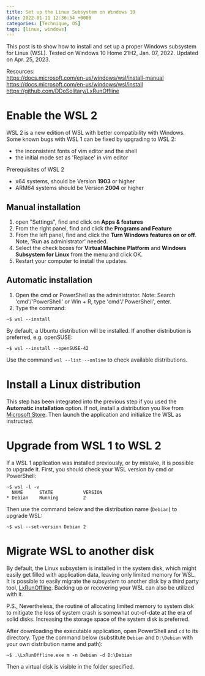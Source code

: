 ```yaml
---
title: Set up the Linux Subsystem on Windows 10
date: 2022-01-11 12:36:54 +0000
categories: [Technique, OS]
tags: [linux, windows]
---
```


This post is to show how to install and set up a proper Windows subsystem for Linux (WSL). Tested on Windows 10 Home 21H2, Jan. 07, 2022. Updated on Apr. 25, 2023.

Resources:  
<https://docs.microsoft.com/en-us/windows/wsl/install-manual>  
<https://docs.microsoft.com/en-us/windows/wsl/install>  
<https://github.com/DDoSolitary/LxRunOffline>  

# Enable the WSL 2
WSL 2 is a new edition of WSL with better compatibility with Windows. Some known bugs with WSL 1 can be fixed by upgrading to WSL 2:

- the inconsistent fonts of vim editor and the shell  
- the initial mode set as 'Replace' in vim editor  

Prerequisites of WSL 2

- x64 systems, should be Version **1903** or higher  
- ARM64 systems should be Version **2004** or higher  

## Manual installation
1. open "Settings", find and click on **Apps & features**  
2. From the right panel, find and click the **Programs and Feature**  
3. From the left panel, find and click the **Turn Windows features on or off**. Note, 'Run as administrator' needed.  
4. Select the check boxes for **Virtual Machine Platform** and **Windows Subsystem for Linux** from the menu and click OK.  
5. Restart your computer to install the updates.  

## Automatic installation
1. Open the cmd or PowerShell as the administrator. Note: Search 'cmd'/'PowerShell' or Win + R, type 'cmd'/'PowerShell', enter.  
2. Type the command:  

``` console
~$ wsl --install
```

By default, a Ubuntu distribution will be installed. If another distribution is preferred, e.g. openSUSE: 

``` console
~$ wsl --install --openSUSE-42
```

Use the command `wsl --list --online` to check available distributions. 

# Install a Linux distribution
This step has been integrated into the previous step if you used the **Automatic installation** option. If not, install a distribution you like from [Microsoft Store](https://www.microsoft.com/en-gb/store/apps/windows). Then launch the application and initialize the WSL as instructed. 

# Upgrade from WSL 1 to WSL 2
If a WSL 1 application was installed previously, or by mistake, it is possible to upgrade it. First, you should check your WSL version by cmd or PowerShell: 

``` console
~$ wsl -l -v
  NAME      STATE           VERSION
* Debian    Running         2
```

Then use the command below and the distribution name (`Debian`) to upgrade WSL: 

``` console
~$ wsl --set-version Debian 2
```

# Migrate WSL to another disk
By default, the Linux subsystem is installed in the system disk, which might easily get filled with application data, leaving only limited memory for WSL. It is possible to easily migrate the subsystem to another disk by a third party tool, [LxRunOffline](https://github.com/DDoSolitary/LxRunOffline). Backing up or recovering your WSL can also be utilized with it. 

P.S., Nevertheless, the routine of allocating limited memory to system disk to mitigate the loss of system crash is somewhat out-of-date at the era of solid disks. Increasing the storage space of the system disk is preferred. 

After downloading the executable application, open PowerShell and `cd` to its directory. Type the command below (substitute `Debian` and `D:\Debian` with your own distribution name and path): 

``` console
~$ .\LxRunOffline.exe m -n Debian -d D:\Debian
```

Then a virtual disk is visible in the folder specified. 
